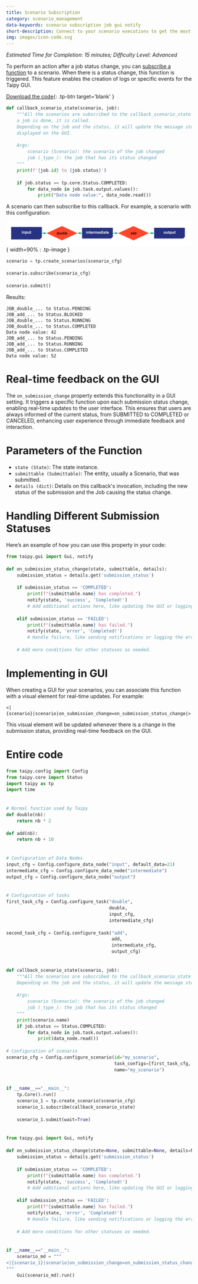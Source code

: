 ```yaml
---
title: Scenario Subscription
category: scenario_management
data-keywords: scenario subscription job gui notify
short-description: Connect to your scenario executions to get the most recent updates.
img: images/icon-code.svg
---
```


*Estimated Time for Completion: 15 minutes; Difficulty Level: Advanced*

To perform an action after a job status change, you can
[subscribe a function](../../../manuals/core/entities/orchestrating-and-job-execution.md#subscribe-to-job-execution)
to a scenario. When there is a status change, this function is triggered. This feature enables the
creation of logs or specific events for the Taipy GUI.

[Download the code](./src/scenario_subscription.py){: .tp-btn target='blank' }

```python
def callback_scenario_state(scenario, job):
    """All the scenarios are subscribed to the callback_scenario_state function. It means whenever
    a job is done, it is called.
    Depending on the job and the status, it will update the message stored in a json that is then
    displayed on the GUI.

    Args:
        scenario (Scenario): the scenario of the job changed
        job (_type_): the job that has its status changed
    """
    print(f'{job.id} to {job.status}')

    if job.status == tp.core.Status.COMPLETED:
        for data_node in job.task.output.values():
            print("Data node value:", data_node.read())

```

A scenario can then subscribe to this callback. For example, a scenario with this configuration:

![Configuration](images/config.svg){ width=90% : .tp-image }

```python
scenario = tp.create_scenarios(scenario_cfg)

scenario.subscribe(scenario_cfg)

scenario.submit()
```

Results:

```console
JOB_double_... to Status.PENDING
JOB_add_... to Status.BLOCKED
JOB_double_... to Status.RUNNING
JOB_double_... to Status.COMPLETED
Data node value: 42
JOB_add_... to Status.PENDING
JOB_add_... to Status.RUNNING
JOB_add_... to Status.COMPLETED
Data node value: 52
```

# Real-time feedback on the GUI

The `on_submission_change` property extends this functionality in a
GUI setting. It triggers a specific function upon each
submission status change, enabling real-time updates to the user interface. This
ensures that users are always informed of the current status, from SUBMITTED to
COMPLETED or CANCELED, enhancing user experience through immediate feedback and
interaction.

# Parameters of the Function

- `state (State)`: The state instance.
- `submittable (Submittable)`: The entity, usually a Scenario, that was submitted.
- `details (dict)`: Details on this callback's invocation, including the new status of the submission and the Job causing the status change.

# Handling Different Submission Statuses

Here’s an example of how you can use this property in your code:

```python
from taipy.gui import Gui, notify

def on_submission_status_change(state, submittable, details):
    submission_status = details.get('submission_status')

    if submission_status == 'COMPLETED':
        print(f"{submittable.name} has completed.")
        notify(state, 'success', 'Completed!')
        # Add additional actions here, like updating the GUI or logging the completion.

    elif submission_status == 'FAILED':
        print(f"{submittable.name} has failed.")
        notify(state, 'error', 'Completed!')
        # Handle failure, like sending notifications or logging the error.

    # Add more conditions for other statuses as needed.
```

# Implementing in GUI

When creating a GUI for your scenarios, you can associate this function with a visual element for real-time updates. For example:

```
<|{scenario}|scenario|on_submission_change=on_submission_status_change|>
```

This visual element will be updated whenever there is a change in the submission status, providing real-time feedback on the GUI.

# Entire code

```python
from taipy.config import Config
from taipy.core import Status
import taipy as tp
import time


# Normal function used by Taipy
def double(nb):
    return nb * 2

def add(nb):
    return nb + 10


# Configuration of Data Nodes
input_cfg = Config.configure_data_node("input", default_data=21)
intermediate_cfg = Config.configure_data_node("intermediate")
output_cfg = Config.configure_data_node("output")


# Configuration of tasks
first_task_cfg = Config.configure_task("double",
                                       double,
                                       input_cfg,
                                       intermediate_cfg)

second_task_cfg = Config.configure_task("add",
                                        add,
                                        intermediate_cfg,
                                        output_cfg)


def callback_scenario_state(scenario, job):
    """All the scenarios are subscribed to the callback_scenario_state function. It means whenever a job is done, it is called.
    Depending on the job and the status, it will update the message stored in a json that is then displayed on the GUI.

    Args:
        scenario (Scenario): the scenario of the job changed
        job (_type_): the job that has its status changed
    """
    print(scenario.name)
    if job.status == Status.COMPLETED:
        for data_node in job.task.output.values():
            print(data_node.read())

# Configuration of scenario
scenario_cfg = Config.configure_scenario(id="my_scenario",
                                         task_configs=[first_task_cfg, second_task_cfg],
                                         name="my_scenario")


if __name__=="__main__":
    tp.Core().run()
    scenario_1 = tp.create_scenario(scenario_cfg)
    scenario_1.subscribe(callback_scenario_state)

    scenario_1.submit(wait=True)


from taipy.gui import Gui, notify

def on_submission_status_change(state=None, submittable=None, details=None):
    submission_status = details.get('submission_status')

    if submission_status == 'COMPLETED':
        print(f"{submittable.name} has completed.")
        notify(state, 'success', 'Completed!')
        # Add additional actions here, like updating the GUI or logging the completion.

    elif submission_status == 'FAILED':
        print(f"{submittable.name} has failed.")
        notify(state, 'error', 'Completed!')
        # Handle failure, like sending notifications or logging the error.

    # Add more conditions for other statuses as needed.


if __name__=="__main__":
    scenario_md = """
<|{scenario_1}|scenario|on_submission_change=on_submission_status_change|>
"""
    Gui(scenario_md).run()

```
